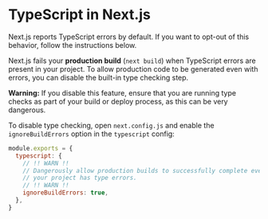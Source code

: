 # TypeScript in Next.js

Next.js reports TypeScript errors by default. If you want to opt-out of this behavior, follow the instructions below.

Next.js fails your **production build** (`next build`) when TypeScript errors are present in your project. To allow production code to be generated even with errors, you can disable the built-in type checking step. 

**Warning:** If you disable this feature, ensure that you are running type checks as part of your build or deploy process, as this can be very dangerous.

To disable type checking, open `next.config.js` and enable the `ignoreBuildErrors` option in the `typescript` config:

```js
module.exports = {
  typescript: {
    // !! WARN !!
    // Dangerously allow production builds to successfully complete even if
    // your project has type errors.
    // !! WARN !!
    ignoreBuildErrors: true,
  },
}
```
